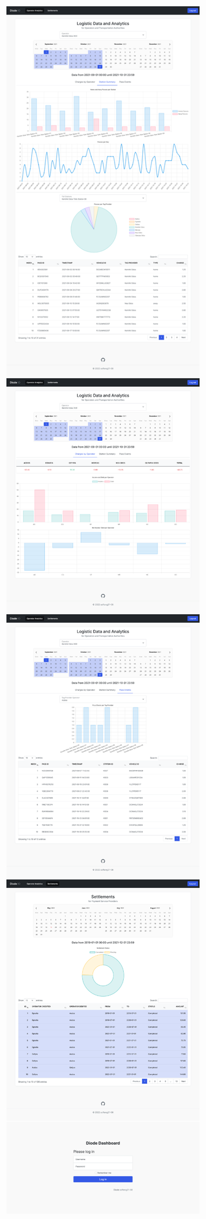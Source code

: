 <img src="./Screenshot 2022-05-19 at 20-24-48 Operator Analytics Diode.png">

<img src="./Screenshot 2022-05-19 at 20-24-20 Operator Analytics Diode.png">

<img src="Screenshot 2022-05-19 at 20-25-05 Operator Analytics Diode.png">

<img src="Screenshot 2022-05-19 at 20-25-19 Settlements Diode.png">

<img src="Screenshot 2022-05-19 at 20-25-37 Log in Diode.png">
